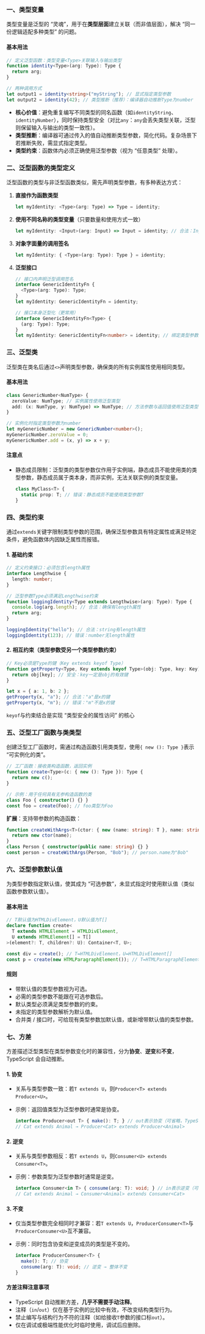 ### 一、类型变量

类型变量是泛型的 “灵魂”，用于在**类型层面**建立关联（而非值层面），解决 “同一份逻辑适配多种类型” 的问题。

#### 基本用法

```ts
// 定义泛型函数：类型变量<Type>关联输入与输出类型
function identity<Type>(arg: Type): Type {
  return arg;
}

// 两种调用方式
let output1 = identity<string>("myString"); // 显式指定类型参数
let output2 = identity(42); // 类型推断（推荐）：编译器自动推断Type为number
```

- **核心价值**：避免重复编写不同类型的同名函数（如`identityString`、`identityNumber`），同时保持类型安全（对比`any`：`any`会丢失类型关联，泛型则保留输入与输出的类型一致性）。
- **类型推断**：编译器可通过传入的值自动推断类型参数，简化代码。复杂场景下若推断失败，需显式指定类型。
- **类型约束**：函数体内必须正确使用泛型参数（视为 “任意类型” 处理）。

### 二、泛型函数的类型定义

泛型函数的类型与非泛型函数类似，需先声明类型参数，有多种表达方式：

1. **直接作为函数类型**

   ```ts
   let myIdentity: <Type>(arg: Type) => Type = identity;
   ```

2. **使用不同名称的类型变量**（只要数量和使用方式一致）

   ```ts
   let myIdentity: <Input>(arg: Input) => Input = identity; // 合法：Input与Type作用相同
   ```

3. **对象字面量的调用签名**

   ```ts
   let myIdentity: { <Type>(arg: Type): Type } = identity;
   ```

4. **泛型接口**

   ```ts
   // 接口内声明泛型调用签名
   interface GenericIdentityFn {
     <Type>(arg: Type): Type;
   }
   let myIdentity: GenericIdentityFn = identity;
   
   // 接口本身泛型化（更常用）
   interface GenericIdentityFn<Type> {
     (arg: Type): Type;
   }
   let myIdentity: GenericIdentityFn<number> = identity; // 绑定类型参数为number
   ```

### 三、泛型类

泛型类在类名后通过`<>`声明类型参数，确保类的所有实例属性使用相同类型。

#### 基本用法

```ts
class GenericNumber<NumType> {
  zeroValue: NumType; // 实例属性使用泛型类型
  add: (x: NumType, y: NumType) => NumType; // 方法参数与返回值使用泛型类型
}

// 实例化时指定类型参数为number
let myGenericNumber = new GenericNumber<number>();
myGenericNumber.zeroValue = 0;
myGenericNumber.add = (x, y) => x + y;
```

#### 注意点

- 静态成员限制：泛型类的类型参数仅作用于实例端，静态成员不能使用类的类型参数，静态成员属于类本身，而非实例，无法关联实例的类型变量。

  ```ts
  class MyClass<T> {
    static prop: T; // 错误：静态成员不能使用类型参数T
  }
  ```

### 四、类型约束

通过`extends`关键字限制类型参数的范围，确保泛型参数具有特定属性或满足特定条件，避免函数体内因缺乏属性而报错。

#### 1. 基础约束

```ts
// 定义约束接口：必须包含length属性
interface Lengthwise {
  length: number;
}

// 泛型参数Type必须满足Lengthwise约束
function loggingIdentity<Type extends Lengthwise>(arg: Type): Type {
  console.log(arg.length); // 合法：确保有length属性
  return arg;
}

loggingIdentity("hello"); // 合法：string有length属性
loggingIdentity(123); // 错误：number无length属性
```

#### 2. 相互约束（类型参数受另一个类型参数约束）

```ts
// Key必须是Type的键（Key extends keyof Type）
function getProperty<Type, Key extends keyof Type>(obj: Type, key: Key) {
  return obj[key]; // 安全：key一定是obj的有效键
}

let x = { a: 1, b: 2 };
getProperty(x, "a"); // 合法："a"是x的键
getProperty(x, "m"); // 错误："m"不是x的键
```

`keyof`与约束结合是实现 “类型安全的属性访问” 的核心

### 五、泛型工厂函数与类类型

创建泛型工厂函数时，需通过构造函数引用类类型，使用`{ new (): Type }`表示 “可实例化的类”。

```ts
// 工厂函数：接收类构造函数，返回实例
function create<Type>(c: { new (): Type }): Type {
  return new c();
}

// 示例：用于任何具有无参构造函数的类
class Foo { constructor() {} }
const foo = create(Foo); // foo类型为Foo
```

**扩展**：支持带参数的构造函数：

```typescript
function createWithArgs<T>(ctor: { new (name: string): T }, name: string): T {
  return new ctor(name);
}
class Person { constructor(public name: string) {} }
const person = createWithArgs(Person, "Bob"); // person.name为"Bob"
```

### 六、泛型参数默认值

为类型参数指定默认值，使其成为 “可选参数”，未显式指定时使用默认值（类似函数参数默认值）。

#### 基本用法

```ts
// T默认值为HTMLDivElement，U默认值为T[]
declare function create<
  T extends HTMLElement = HTMLDivElement,
  U extends HTMLElement[] = T[]
>(element?: T, children?: U): Container<T, U>;

const div = create(); // T=HTMLDivElement，U=HTMLDivElement[]
const p = create(new HTMLParagraphElement()); // T=HTMLParagraphElement，U=HTMLParagraphElement[]
```

#### 规则

- 带默认值的类型参数视为可选。
- 必需的类型参数不能跟在可选参数后。
- 默认类型必须满足类型参数的约束。
- 未指定的类型参数解析为默认值。
- 合并类 / 接口时，可给现有类型参数加默认值，或新增带默认值的类型参数。

### 七、方差

方差描述泛型类型在类型参数变化时的兼容性，分为**协变**、**逆变**和**不变**，TypeScript 会自动推断。

#### 1. 协变

- 关系与类型参数一致：若`T extends U`，则`Producer<T> extends Producer<U>`。

- 示例：返回值类型为泛型参数时通常是协变。

  ```ts
  interface Producer<out T> { make(): T; } // out表示协变（可省略，TypeScript自动推断）
  // Cat extends Animal → Producer<Cat> extends Producer<Animal>
  ```

#### 2. 逆变

- 关系与类型参数相反：若`T extends U`，则`Consumer<U> extends Consumer<T>`。

- 示例：参数类型为泛型参数时通常是逆变。

  ```ts
  interface Consumer<in T> { consume(arg: T): void; } // in表示逆变（可省略）
  // Cat extends Animal → Consumer<Animal> extends Consumer<Cat>
  ```

#### 3. 不变

- 仅当类型参数完全相同时才兼容：若`T extends U`，`ProducerConsumer<T>`与`ProducerConsumer<U>`互不兼容。

- 示例：同时包含协变和逆变成员的类型是不变的。

  ```ts
  interface ProducerConsumer<T> {
    make(): T; // 协变
    consume(arg: T): void; // 逆变 → 整体不变
  }
  ```

#### 方差注释注意事项

- TypeScript 自动推断方差，**几乎不需要手动注释**。
- 注释（`in`/`out`）仅在基于实例的比较中有效，不改变结构类型行为。
- 禁止编写与结构行为不符的注释（如给接收`T`参数的接口标`out`）。
- 仅在调试或极端性能优化时临时使用，调试后应删除。
